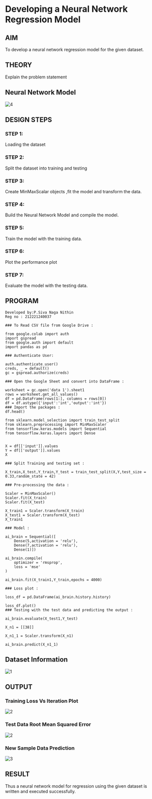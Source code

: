 # Developing a Neural Network Regression Model

## AIM

To develop a neural network regression model for the given dataset.

## THEORY

Explain the problem statement

## Neural Network Model
![4](https://github.com/nithin-popuri7/basic-nn-model/assets/94154780/cff1de09-9716-4e75-8b80-78f907113e82)



## DESIGN STEPS

### STEP 1:

Loading the dataset

### STEP 2:

Split the dataset into training and testing

### STEP 3:

Create MinMaxScalar objects ,fit the model and transform the data.

### STEP 4:

Build the Neural Network Model and compile the model.

### STEP 5:

Train the model with the training data.

### STEP 6:

Plot the performance plot

### STEP 7:

Evaluate the model with the testing data.

## PROGRAM

~~~
Developed by:P.Siva Naga Nithin
Reg no : 212221240037
~~~
~~~
### To Read CSV file from Google Drive :

from google.colab import auth
import gspread
from google.auth import default
import pandas as pd

### Authenticate User:

auth.authenticate_user()
creds, _ = default()
gc = gspread.authorize(creds)

### Open the Google Sheet and convert into DataFrame :

worksheet = gc.open('data 1').sheet1
rows = worksheet.get_all_values()
df = pd.DataFrame(rows[1:], columns = rows[0])
df = df.astype({'input':'int','output':'int'})
### Import the packages :
df.head()

from sklearn.model_selection import train_test_split
from sklearn.preprocessing import MinMaxScaler
from tensorflow.keras.models import Sequential
from tensorflow.keras.layers import Dense


X = df[['input']].values
Y = df[['output']].values
X

### Split Training and testing set :

X_train,X_test,Y_train,Y_test = train_test_split(X,Y,test_size = 0.33,random_state = 42)

### Pre-processing the data :

Scaler = MinMaxScaler()
Scaler.fit(X_train)
Scaler.fit(X_test)

X_train1 = Scaler.transform(X_train)
X_test1 = Scaler.transform(X_test)
X_train1

### Model :

ai_brain = Sequential([
    Dense(5,activation = 'relu'),
    Dense(7,activation = 'relu'),
    Dense(1)])

ai_brain.compile(
    optimizer = 'rmsprop',
    loss = 'mse'
)

ai_brain.fit(X_train1,Y_train,epochs = 4000)

### Loss plot :

loss_df = pd.DataFrame(ai_brain.history.history)

loss_df.plot()
### Testing with the test data and predicting the output :

ai_brain.evaluate(X_test1,Y_test)

X_n1 = [[38]]

X_n1_1 = Scaler.transform(X_n1)

ai_brain.predict(X_n1_1)
~~~

## Dataset Information


![1](https://github.com/nithin-popuri7/basic-nn-model/assets/94154780/83362aa0-6a4a-49bd-83e0-cfa5b98231a8)

## OUTPUT

### Training Loss Vs Iteration Plot

![2](https://github.com/nithin-popuri7/basic-nn-model/assets/94154780/408e2b2c-7903-4b2d-9c98-36e6f94434d0)


### Test Data Root Mean Squared Error
![2](https://github.com/nithin-popuri7/basic-nn-model/assets/94154780/408e2b2c-7903-4b2d-9c98-36e6f94434d0)



### New Sample Data Prediction

![3](https://github.com/nithin-popuri7/basic-nn-model/assets/94154780/ecdbfd26-a6f1-4210-9cf6-762a190bfdaf)


## RESULT
Thus a neural network model for regression using the given dataset is written and executed successfully.
